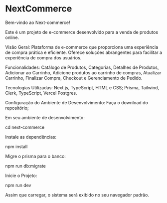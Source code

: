 # NextCommerce

Bem-vindo ao Next-commerce!

Este é um projeto de e-commerce desenvolvido para a venda de produtos online.

Visão Geral:
Plataforma de e-commerce que proporciona uma experiência de compra prática e eficiente. Oferece soluções abrangentes para facilitar a experiência de compra dos usuários.

Funcionalidades:
Catálogo de Produtos, Categorias, Detalhes de Produtos, Adicionar ao Carrinho, Adicione produtos ao carrinho de compras, Atualizar Carrinho, Finalizar Compra, Checkout e Gerenciamento de Pedido.

Tecnologias Utilizadas:
Next.js, TypeScript, HTML e CSS;
Prisma, Tailwind, Clerk, TypeScript, Vercel Postgres.

Configuração do Ambiente de Desenvolvimento:
Faça o download do repositório;

Em seu ambiente de desenvolvimento:

cd next-commerce

Instale as dependências:

npm install

Migre o prisma para o banco:

npm run db:migrate

Inicie o Projeto:

npm run dev

Assim que carregar, o sistema será exibido no seu navegador padrão.
